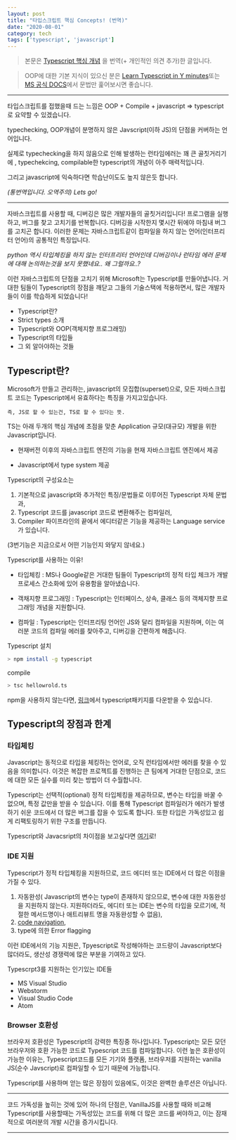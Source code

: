 ```yaml
---
layout: post
title: "타입스크립트 핵심 Concepts! (번역)"
date: "2020-08-01"
category: tech
tags: ['typescript', 'javascript'] 
---
```


> 본문은 [Typescript 핵심 개념](https://www.educative.io/blog/advanced-typescript-concepts) 을 번역(+ 개인적인 의견 추가)한 글입니다.

> OOP에 대한 기본 지식이 있으신 분은 [Learn Typescript in Y minutes](https://learnxinyminutes.com/docs/typescript/)또는 [MS 공식 DOCS](https://www.typescriptlang.org/docs/handbook/typescript-in-5-minutes.html)에서 문법만 훑어보시면 좋습니다.

---

타입스크립트를 접했을때 드는 느낌은 OOP + Compile + javascript => typescript로 요약할 수 있겠습니다.

typechecking, OOP개념이 분명하지 않은 Javscript(이하 JS)의 단점을 커버하는 언어입니다.

실제로 typechecking을 하지 않음으로 인해 발생하는 런타임에러는 꽤 큰 골칫거리기에 , typechekcing, compilable한 typescript의 개념이 아주 매력적입니다.

그리고 javascript에 익숙하다면 학습난이도도 높지 않은듯 합니다.

_(통번역입니다. 오역주의) Lets go!_

---

자바스크립트를 사용할 때, 디버깅은 많은 개발자들의 골칫거리입니다! 프로그램을 실행하고, 버그를 찾고 고치기를 반복합니다. 디버깅을 시작한지 몇시간 뒤에야 마침내 버그를 고치곤 합니다. 이러한 문제는 자바스크립트같이 컴파일을 하지 않는 언어(인터프리터 언어)의 공통적인 특징입니다.

_python 역시 타입체킹을 하지 않는 인터프리터 언어인데 디버깅이나 런타임 에러 문제에 대해 논의하는것을 보지 못했네요.. 왜 그럴까요..?_

이런 자바스크립트의 단점을 고치기 위해 Microsoft는 Typescript를 만들어냅니다. 거대한 팀들이 Typescript의 장점을 깨닫고 그들의 기술스택에 적용하면서, 많은 개발자들이 이를 학습하게 되었습니다!

- Typescript란?
- Strict types 소개
- Typescript와 OOP(객체지향 프로그래밍)
- Typescript의 타입들
- 그 외 알아야하는 것들

## Typescript란?

Microsoft가 만들고 관리하는, javascript의 모집합(superset)으로, 모든 자바스크립트 코드는 Typescript에서 유효하다는 특징을 가지고있습니다.

```
즉, JS로 할 수 있는건, TS로 할 수 있다는 뜻.
```

TS는 아래 두개의 핵심 개념에 초점을 맞춘 Application 규모(대규모) 개발을 위한 Javascript입니다.

- 현재버전 이후의 자바스크립트 엔진의 기능을 현재 자바스크립트 엔진에서 제공

- Javascript에서 type system 제공

Typescript의 구성요소는

1. 기본적으로 javascript와 추가적인 특징/문법들로 이루어진 Typescript 자체 문법과,
2. Typescript 코드를 javascript 코드로 변환해주는 컴파일러,
3. Compiler 파이프라인의 끝에서 에디터같은 기능을 제공하는 Language service가 있습니다.

(3번기능은 지금으로서 어떤 기능인지 와닿지 않네요.)

Typescript를 사용하는 이유!

- 타입체킹 : MS나 Google같은 거대한 팀들이 Typescript의 정적 타입 체크가 개발 프로세스 간소화에 있어 유용함을 알아냈습니다.

- 객채지향 프로그래밍 : Typescript는 인터페이스, 상속, 클래스 등의 객체지향 프로그래밍 개념을 지원합니다.

- 컴파일 : Typescript는 인터프리팅 언어인 JS와 달리 컴파일을 지원하며, 이는 여러분 코드의 컴파일 에러를 찾아주고, 디버깅을 간편하게 해줍니다.

Typescript 설치

```bash
> npm install -g typescript
```

compile

```bash
> tsc hellowrold.ts
```

npm을 사용하지 않는다면, [링크](https://www.typescriptlang.org/#download-links)에서 typescript패키지를 다운받을 수 있습니다.

## Typescript의 장점과 한계

### 타입체킹

Javascript는 동적으로 타입을 체킹하는 언어로, 오직 런타임에서만 에러를 찾을 수 있음을 의미합니다. 이것은 복잡한 프로젝트를 진행하는 큰 팀에게 거대한 단점으로, 코드에 대한 모든 실수를 미리 찾는 방법이 더 수월합니다.

Typescript는 선택적(optional) 정적 타입체킹을 제공하므로, 변수는 타입을 바꿀 수 없으며, 특정 값만을 받을 수 있습니다. 이를 통해 Typescript 컴파일러가 에러가 발생하기 쉬운 코드에서 더 많은 버그를 잡을 수 있도록 합니다. 또한 타입은 가독성있고 쉽게 리팩토링하기 위한 구조를 만듭니다.

Typescript와 Javacsript의 차이점을 보고싶다면 [여기](https://www.typescriptlang.org/#download-links)로!

### IDE 지원

Typescript가 정적 타입체킹을 지원하므로, 코드 에디터 또는 IDE에서 더 많은 이점을 가질 수 있다.

1. 자동완성( Javascript의 변수는 type이 존재하지 않으므로, 변수에 대한 자동완성을 지원하지 않는다. 지원하더라도, 에디터 또는 IDE는 변수의 타입을 모르기에, 적절한 메서드명이나 애트리뷰트 명을 자동완성할 수 없음),
2. [code navigation](https://visualstudio.microsoft.com/ko/services/rich-code-navigation/),
3. type에 의한 Error flagging

이런 IDE에서의 기능 지원은, Tpyescript로 작성해야하는 코드량이 Javascript보다 많더라도, 생산성 경쟁력에 많은 부분을 기여하고 있다.

Typescrpt3를 지원하는 인기있는 IDE들

- MS Visual Studio
- Webstorm
- Visual Studio Code
- Atom

### Browser 호환성

브라우저 호환성은 Typescript의 강력한 특징중 하나입니다. Typescript는 모든 모던 브라우저와 호환 가능한 코드로 Typescript 코드를 컴파일합니다. 이런 높은 호환성이 가능한 이유는, Typescript코드를 모든 기기와 플랫폼, 브라우저를 지원하는 vanilla JS(순수 Javscript)로 컴파일할 수 있기 때문에 가능합니다.

Typescript를 사용하며 얻는 많은 장점이 있음에도, 이것은 완벽한 솔루션은 아닙니다.

---

코드 가독성을 높히는 것에 있어 하나의 단점은, VanillaJS를 사용할 때와 비교해 Typescript를 사용할때는 가독성있는 코드를 위해 더 많은 코드를 써야하고,
이는 잠재적으로 여러분의 개발 시간을 증가시킵니다.

---
